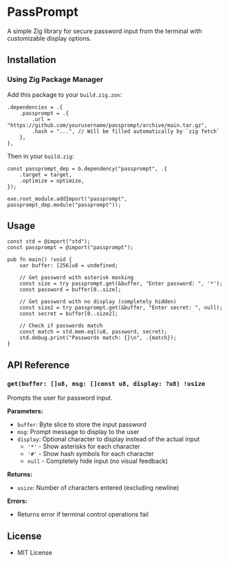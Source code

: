 # PassPrompt

A simple Zig library for secure password input from the terminal with customizable display options.

## Installation

### Using Zig Package Manager

Add this package to your `build.zig.zon`:

```zig
.dependencies = .{
    .passprompt = .{
        .url = "https://github.com/yourusername/passprompt/archive/main.tar.gz",
        .hash = "...", // Will be filled automatically by `zig fetch`
    },
},
```

Then in your `build.zig`:

```zig
const passprompt_dep = b.dependency("passprompt", .{
    .target = target,
    .optimize = optimize,
});

exe.root_module.addImport("passprompt", passprompt_dep.module("passprompt"));
```

## Usage

```zig
const std = @import("std");
const passprompt = @import("passprompt");

pub fn main() !void {
    var buffer: [256]u8 = undefined;

    // Get password with asterisk masking
    const size = try passprompt.get(&buffer, "Enter password: ", '*');
    const password = buffer[0..size];

    // Get password with no display (completely hidden)
    const size2 = try passprompt.get(&buffer, "Enter secret: ", null);
    const secret = buffer[0..size2];

    // Check if passwords match
    const match = std.mem.eql(u8, password, secret);
    std.debug.print("Passwords match: {}\n", .{match});
}
```

## API Reference

### `get(buffer: []u8, msg: []const u8, display: ?u8) !usize`

Prompts the user for password input.

**Parameters:**
- `buffer`: Byte slice to store the input password
- `msg`: Prompt message to display to the user
- `display`: Optional character to display instead of the actual input
  - `'*'` - Show asterisks for each character
  - `'#'` - Show hash symbols for each character
  - `null` - Completely hide input (no visual feedback)

**Returns:**
- `usize`: Number of characters entered (excluding newline)

**Errors:**
- Returns error if terminal control operations fail

## License
- MIT License
